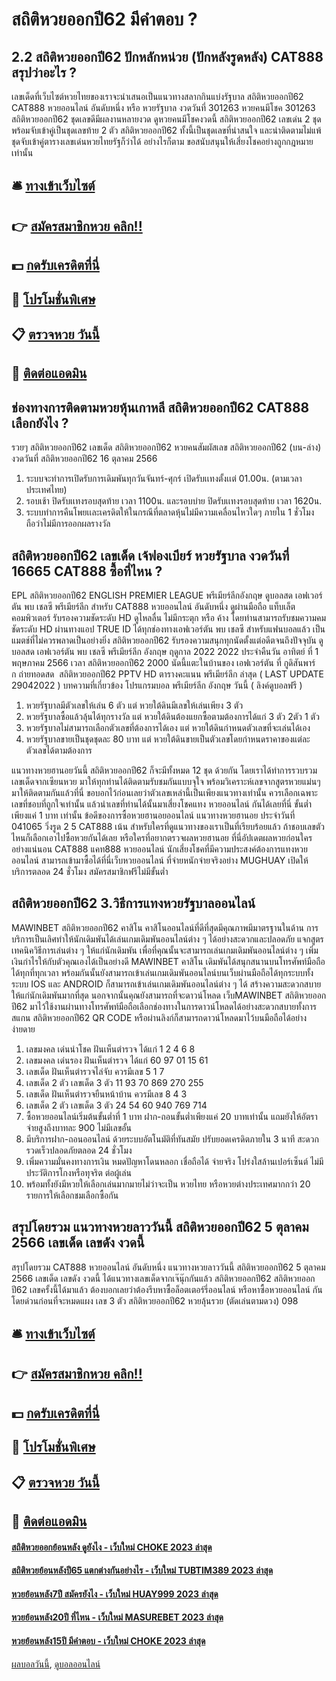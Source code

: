 # สถิติหวยออกปี62 มีคำตอบ ?
## 2.2 สถิติหวยออกปี62 ปักหลักหน่วย (ปักหลังรูดหลัง) CAT888 สรุปว่าอะไร ?
เลขเด็ดที่เว็บไซต์หวยไทยของเราจะนำเสนอเป็นแนวทางสลากกินแบ่งรัฐบาล สถิติหวยออกปี62 CAT888 หวยออนไลน์ อันดับหนึ่ง หรือ หวยรัฐบาล งวดวันที่ 301263 หวยคนมีโชค 301263 สถิติหวยออกปี62 ชุดเลขดีมีผลงานหลายงวด ดูหวยคนมีโชคงวดนี้ สถิติหวยออกปี62 เลขเด่น 2 ชุด พร้อมจับเข้าคู่เป็นชุดเลขท้าย 2 ตัว สถิติหวยออกปี62 ทั้งนี้เป็นชุดเลขที่น่าสนใจ และน่าติดตามไม่แพ้ชุดจับเข้าคู่ตารางเลขเด่นหวยไทยรัฐก็ว่าได้ อย่างไรก็ตาม ขอสนับสนุนให้เสี่ยงโชคอย่างถูกกฎหมายเท่านั้น

## 🛎 [ทางเข้าเว็บไซต์](https://bit.ly/3BG5bNw)
## 👉 [สมัครสมาชิกหวย คลิก!!](https://bit.ly/3BG5bNw)
## 💵 [กดรับเครดิตที่นี่](https://bit.ly/3C3mvgS)
## 👑 [โปรโมชั่นพิเศษ](https://bit.ly/3C3mvgS)
## 📋 [ตรวจหวย วันนี้](https://bit.ly/3C3mvgS)
## 📱 [ติดต่อแอดมิน](https://bit.ly/3C3mvgS)

## ช่องทางการติดตามหวยหุ้นเกาหลี สถิติหวยออกปี62 CAT888 เลือกยังไง ?
รวยๆ สถิติหวยออกปี62 เลขเด็ด สถิติหวยออกปี62 หวยคนสัมผัสเลข สถิติหวยออกปี62 (บน-ล่าง) งวดวันที่ สถิติหวยออกปี62 16 ตุลาคม 2566
1. ระบบจะทำการเปิดรับการเดิมพันทุกวันจันทร์-ศุกร์ เปิดรับเเทงตั้งเเต่ 01.00น. (ตามเวลาประเทศไทย)
2. รอบเช้า ปิดรับเเทงรอบสุดท้าย เวลา 1100น. และรอบบ่าย ปิดรับเเทงรอบสุดท้าย เวลา 1620น.
3. ระบบทำการคืนโพยเเละเครดิตให้ในกรณีที่ตลาดหุ้นไม่มีความเคลื่อนไหวใดๆ ภายใน 1 ชั่วโมง ถือว่าไม่มีการออกผลรางวัล

## สถิติหวยออกปี62 เลขเด็ด เจ้ฟองเบียร์ หวยรัฐบาล งวดวันที่ 16665 CAT888 ซื้อที่ไหน ?
EPL สถิติหวยออกปี62 ENGLISH PREMIER LEAGUE พรีเมียร์ลีกอังกฤษ ดูบอลสด เอฟเวอร์ตัน พบ เชลซี พรีเมียร์ลีก สำหรับ CAT888 หวยออนไลน์ อันดับหนึ่ง ดูผ่านมือถือ แท็บเล็ต คอมพิวเตอร์ รับรองความชัดระดับ HD ดูไหลลื่น ไม่มีกระตุก หรือ ค้าง โดยท่านสามารถรับชมความคมชัดระดับ HD ผ่านทางแอป TRUE ID ได้ทุกช่องทางเอฟเวอร์ตัน พบ เชลซี สำหรับแฟนบอลแล้ว เป็นแมตช์ที่ไม่ควรพลาดเป็นอย่างยิ่ง สถิติหวยออกปี62 รับรองความสนุกทุกนัดตั้งแต่อดีตจนถึงปัจจุบัน
ดูบอลสด เอฟเวอร์ตัน พบ เชลซี พรีเมียร์ลีก อังกฤษ ฤดูกาล 2022 2022 ประจำคืนวัน อาทิตย์ ที่ 1 พฤษภาคม 2566 เวลา สถิติหวยออกปี62 2000 นัดนี้แตะในบ้านของ เอฟเวอร์ตัน ที่ กูดิสันพาร์ก ถ่ายทอดสด  สถิติหวยออกปี62 PPTV HD
ตารางคะแนน พรีเมียร์ลีก ล่าสุด ( LAST UPDATE 29042022 )
บทความที่เกี่ยวข้อง
โปรแกรมบอล พรีเมียร์ลีก อังกฤษ วันนี้ ( ลิงค์ดูบอลฟรี )
1. หวยรัฐบาลมีตัวเลขให้เล่น 6 ตัว แต่ หวยใต้ดินมีเลขให้เล่นเพียง 3 ตัว
2. หวยรัฐบาลซื้อแล้วลุ้นได้ทุกรางวัล แต่ หวยใต้ดินต้องแยกซื้อตามต้องการได้แก่ 3 ตัว 2ตัว 1 ตัว
3. หวยรัฐบาลไม่สามารถเลือกตัวเลขที่ต้องการได้เอง แต่ หวยใต้ดินกำหนดตัวเลขที่จะเล่นได้เอง
4. หวยรัฐบาลขายเป็นชุดชุดละ 80 บาท แต่ หวยใต้ดินขายเป็นตัวเลขโดยกำหนดราคาของแต่ละตัวเลขได้ตามต้องการ

แนวทางหวยฮานอยวันนี้ สถิติหวยออกปี62 ก็จะมีทั้งหมด 12 ชุด ด้วยกัน โดยเราได้ทำการรวบรวมเลขเด็ดจากเซียนหวย มาให้ทุกท่านได้ติดตามรับชมกันแบบจุใจ พร้อมวิเคราะห์เลขจากสูตรหวยแม่นๆ มาให้ติดตามกันแล้วที่นี่ ขอบอกไว้ก่อนเลยว่าตัวเลขเหล่านี้เป็นเพียงแนวทางเท่านั้น ควรเลือกเฉพาะเลขที่ชอบที่ถูกใจเท่านั้น แล้วนำเลขที่ท่านได้นั้นมาเสี่ยงโชคแทง หวยออนไลน์ กันได้เลยที่นี่ ขั้นต่ำเพียงแค่ 1 บาท เท่านั้น
ข้อดีของการซื้อหวยฮานอยออนไลน์
แนวทางหวยฮานอย ประจำวันที่ 041065 วิ่งรูด 2 5 CAT888 เน้น สำหรับใครที่ดูแนวทางของเราเป็นที่เรียบร้อยแล้ว ถ้าชอบเลขตัวไหนก็เลือกเอาไปซื้อหวยกันได้เลย หรือใครที่อยากตรวจผลหวยฮานอย ที่นี่อัปเดตผลหวยก่อนใครอย่างแน่นอน CAT888 แคท888 หวยออนไลน์ นักเสี่ยงโชคที่มีความประสงค์ต้องการแทงหวยออนไลน์ สามารถเข้ามาซื้อได้ที่นี่เว็บหวยออนไลน์ ที่จ่ายหนักจ่ายจริงอย่าง MUGHUAY เปิดให้บริการตลอด 24 ชั่วโมง สมัครสมาชิกฟรีไม่มีขั้นต่ำ

## สถิติหวยออกปี62 3.วิธีการแทงหวยรัฐบาลออนไลน์
MAWINBET สถิติหวยออกปี62 คาสิโน คาสิโนออนไลน์ที่ดีที่สุดมีคุณภาพมีมาตรฐานในด้าน การบริการเป็นเลิศทำให้นักเดิมพันได้เล่นเกมเดิมพันออนไลน์ต่าง ๆ ได้อย่างสะดวกและปลอดภัย แจกสูตรเทคนิควิธีการเล่นต่าง ๆ ให้แก่นักเดิมพัน เพื่อที่คุณนั้นจะสามารถเล่นเกมเดิมพันออนไลน์ต่าง ๆ เพิ่มเงินกำไรให้กับตัวคุณเองได้เป็นอย่างดี
MAWINBET คาสิโน เดิมพันได้สนุกสนานบนโทรศัพท์มือถือได้ทุกที่ทุกเวลา พร้อมกันนั้นยังสามารถเข้าเล่นเกมเดิมพันออนไลน์บนเว็บผ่านมือถือได้ทุกระบบทั้งระบบ IOS และ ANDROID ก็สามารถเข้าเล่นเกมเดิมพันออนไลน์ต่าง ๆ ได้ สร้างความสะดวกสบายให้แก่นักเดิมพันมากที่สุด นอกจากนั้นคุณยังสามารถที่จะดาวน์โหลด เว็บMAWINBET สถิติหวยออกปี62 มาไว้ใช้งานผ่านทางโทรศัพท์มือถือเลือกช่องทางในการดาวน์โหลดได้อย่างสะดวกสบายทั้งการสแกน สถิติหวยออกปี62 QR CODE หรือผ่านลิงก์ก็สามารถดาวน์โหลดมาไว้บนมือถือได้อย่างง่ายดาย
1. เลขมงคล เด่นนำโชค ฝันเห็นตำรวจ ได้แก่ 1 2 4 6 8
2. เลขมงคล เด่นรอง ฝันเห็นตำรวจ ได้แก่ 60 97 01 15 61
3. เลขเด็ด ฝันเห็นตำรวจไล่จับ ควรมีเลข 5 1 7
4. เลขเด็ด 2 ตัว เลขเด็ด 3 ตัว 11 93 70 869 270 255
5. เลขเด็ด ฝันเห็นตำรวจยืนหน้าบ้าน ควรมีเลข 8 4 3
6. เลขเด็ด 2 ตัว เลขเด็ด 3 ตัว 24 54 60 940 769 714
7. ซื้อหวยออนไลน์เริ่มต้นขั้นต่ำที่ 1 บาท ฝาก-ถอนขั้นต่ำเพียงแค่ 20 บาทเท่านั้น แถมยังให้อัตราจ่ายสูงถึงบาทละ 900 ไม่มีเลขอั้น
8. มีบริการฝาก-ถอนออนไลน์ ด้วยระบบอัตโนมัติที่ทันสมัย ปรับยอดเครดิตภายใน 3 นาที สะดวกรวดเร็วปลอดภัยตลอด 24 ชั่วโมง
9. เพิ่มความมั่นคงทางการเงิน หมดปัญหาโดนหลอก เชื่อถือได้ จ่ายจริง โปร่งใสล้านเปอร์เซ็นต์ ไม่มีประวัติการโกงหรือทุจริต ต่อผู้เล่น
10. พร้อมทั้งยังมีหวยให้เลือกเล่นมากมายไม่ว่าจะเป็น หวยไทย หรือหวยต่างประเทศมากกว่า 20 รายการให้เลือกชมเลือกซื้อกัน

## สรุปโดยรวม แนวทางหวยลาววันนี้ สถิติหวยออกปี62 5 ตุลาคม 2566 เลขเด็ด เลขดัง งวดนี้
สรุปโดยรวม CAT888 หวยออนไลน์ อันดับหนึ่ง แนวทางหวยลาววันนี้ สถิติหวยออกปี62 5 ตุลาคม 2566 เลขเด็ด เลขดัง งวดนี้ ได้แนวทางเลขเด็ดจากเจ๊นุ๊กกันแล้ว สถิติหวยออกปี62 สถิติหวยออกปี62 เลขครั้งนี้ได้มาแล้ว ต้องบอกเลยว่าต้องรีบหาซื้อล็อตเตอร์รี่ออนไลน์ หรือหาซื้อหวยออนไลน์ กันโดยด่วนก่อนที่จะหมดแผง
เลข 3 ตัว สถิติหวยออกปี62 หวยลุ้นรวย (ตัดเล่นตามดวง) 098

## 🛎 [ทางเข้าเว็บไซต์](https://bit.ly/3BG5bNw)
## 👉 [สมัครสมาชิกหวย คลิก!!](https://bit.ly/3BG5bNw)
## 💵 [กดรับเครดิตที่นี่](https://bit.ly/3C3mvgS)
## 👑 [โปรโมชั่นพิเศษ](https://bit.ly/3C3mvgS)
## 📋 [ตรวจหวย วันนี้](https://bit.ly/3C3mvgS)
## 📱 [ติดต่อแอดมิน](https://bit.ly/3C3mvgS)

#### [สถิติหวยออกย้อนหลัง ดูยังไง - เว็บใหม่ CHOKE 2023 ล่าสุด](https://atom.io/themes/สถิติหวยออกย้อนหลัง%20ดูยังไง%20-%20เว็บใหม่%20choke%202023%20ล่าสุด)
#### [สถิติหวยย้อนหลังปี65 แตกต่างกันอย่างไร - เว็บใหม่ TUBTIM389 2023 ล่าสุด](https://atom.io/themes/สถิติหวยย้อนหลังปี65%20แตกต่างกันอย่างไร%20-%20เว็บใหม่%20tubtim389%202023%20ล่าสุด)
#### [หวยย้อนหลัง7ปี สมัครยังไง - เว็บใหม่ HUAY999 2023 ล่าสุด](https://atom.io/themes/หวยย้อนหลัง7ปี%20สมัครยังไง%20-%20เว็บใหม่%20huay999%202023%20ล่าสุด)
#### [หวยย้อนหลัง20ปี ที่ไหน - เว็บใหม่ MASUREBET 2023 ล่าสุด](https://atom.io/themes/หวยย้อนหลัง20ปี%20ที่ไหน%20-%20เว็บใหม่%20masurebet%202023%20ล่าสุด)
#### [หวยย้อนหลัง15ปี มีคำตอบ - เว็บใหม่ CHOKE 2023 ล่าสุด](https://atom.io/themes/หวยย้อนหลัง15ปี%20มีคำตอบ%20-%20เว็บใหม่%20choke%202023%20ล่าสุด)

[ผลบอลวันนี้](https://siamsport.tv "ผลบอลวันนี้"), [ดูบอลออนไลน์](https://siamsport.tv/ดูบอลสด "ดูบอลออนไลน์")
